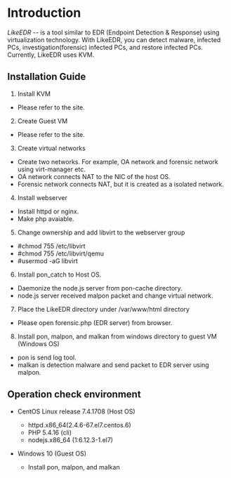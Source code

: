 Introduction
============

*LikeEDR* -- is a tool similar to EDR (Endpoint Detection & Response) using virtualization technology. With LikeEDR, you can detect malware, infected PCs, investigation(forensic) infected PCs, and restore infected PCs. Currently, LikeEDR uses KVM.

## Installation Guide
1. Install KVM
  - Please refer to the site.
2. Create Guest VM
  - Please refer to the site.
3. Create virtual networks
  - Create two networks. For example, OA network and forensic network using virt-manager etc.
  - OA network connects NAT to the NIC of the host OS.
  - Forensic network connects NAT, but it is created as a isolated network.
4. Install webserver
  - Install httpd or nginx.
  - Make php avaiable.
5. Change ownership and add libvirt to the webserver group
  - #chmod 755 /etc/libvirt
  - #chmod 755 /etc/libvirt/qemu
  - #usermod -aG libvirt <user>
6. Install pon\_catch to Host OS.
  - Daemonize the node.js server from pon-cache directory.
  - node.js server received malpon packet and change virtual network.
7. Place the LikeEDR directory under /var/www/html directory
  - Please open forensic.php (EDR server) from browser.
8. Install pon, malpon, and malkan from windows directory to guest VM (Windows OS)
  - pon is send log tool.
  - malkan is detection malware and send packet to EDR server using malpon.

## Operation check environment
- CentOS Linux release 7.4.1708 (Host OS)
  - httpd.x86\_64(2.4.6-67.el7.centos.6)
  - PHP 5.4.16 (cli)
  - nodejs.x86\_64 (1:6.12.3-1.el7)

- Windows 10 (Guest OS)
  - Install pon, malpon, and malkan
